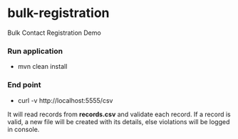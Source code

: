 # bulk-registration
Bulk Contact Registration Demo

### Run application

- mvn clean install

### End point
- curl -v http://localhost:5555/csv

It will read records from <b>records.csv</b> and validate each record. 
If a record is valid, a new file will be created with its details, else violations will be logged in console.


